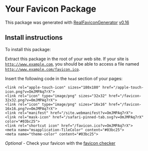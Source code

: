 # Your Favicon Package

This package was generated with [RealFaviconGenerator](https://realfavicongenerator.net/) [v0.16](https://realfavicongenerator.net/change_log#v0.16)

## Install instructions

To install this package:

Extract this package in the root of your web site. If your site is <code>http://www.example.com</code>, you should be able to access a file named <code>http://www.example.com/favicon.ico</code>.

Insert the following code in the `head` section of your pages:

    <link rel="apple-touch-icon" sizes="180x180" href="/apple-touch-icon.png?v=OmJMPAq7rX">
    <link rel="icon" type="image/png" sizes="32x32" href="/favicon-32x32.png?v=OmJMPAq7rX">
    <link rel="icon" type="image/png" sizes="16x16" href="/favicon-16x16.png?v=OmJMPAq7rX">
    <link rel="manifest" href="/site.webmanifest?v=OmJMPAq7rX">
    <link rel="mask-icon" href="/safari-pinned-tab.svg?v=OmJMPAq7rX" color="#03bc25">
    <link rel="shortcut icon" href="/favicon.ico?v=OmJMPAq7rX">
    <meta name="msapplication-TileColor" content="#03bc25">
    <meta name="theme-color" content="#03bc25">

*Optional* - Check your favicon with the [favicon checker](https://realfavicongenerator.net/favicon_checker)